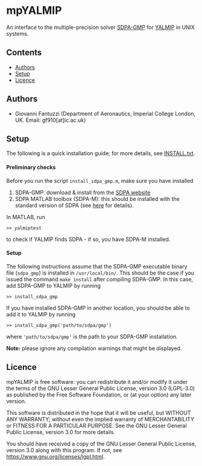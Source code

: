 # mpYALMIP

An interface to the multiple-precision solver [SDPA-GMP](http://sdpa.sourceforge.net/download.html) 
for [YALMIP](http://users.isy.liu.se/johanl/yalmip/) in UNIX systems.

## Contents
- [Authors](#Authors)
- [Setup](#Setup)
- [Licence](#Licence)

## Authors<a name="Authors"></a>
- Giovanni Fantuzzi (Department of Aeronautics, Imperial College London, UK. Email: gf910[at]ic.ac.uk)

## Setup<a name="Setup"></a>

The following is a quick installation guide; for more details, see [INSTALL.txt](https://github.com/giofantuzzi/mpYALMIP/blob/master/INSTALL.txt).

#### Preliminary checks

Before you run the script `install_sdpa_gmp.m`, make sure you have installed

1. SDPA-GMP: download & install from the [SDPA website](http://sdpa.sourceforge.net/download.html)
2. SDPA MATLAB toolbox (SDPA-M): this should be installed with the standard version of SDPA (see [here](http://sdpa.sourceforge.net/download.html) for details).


In MATLAB, run 

    >> yalmiptest
 
to check if YALMIP finds SDPA - if so, you have SDPA-M installed.


#### Setup

The following instructions assume that the SDPA-GMP executable binary file 
(`sdpa_gmp`) is 
installed in `/usr/local/bin/`. This should be the case if you issued the command
`make install` after compiling SDPA-GMP. 
In this case, add SDPA-GMP to YALMIP by running

    >> install_sdpa_gmp 

If you have installed SDPA-GMP in another location, you should be able to add it
to YALMIP by running

    >> install_sdpa_gmp('path/to/sdpa/gmp')

where `'path/to/sdpa/gmp'` is the path to your SDPA-GMP installation.

**Note:** please ignore any compilation warnings that might be displayed.


## Licence<a name="Licence"></a>
mpYALMIP is free software: you can redistribute it and/or modify it 
under the terms of the GNU Lesser General Public License, version 3.0 
(LGPL-3.0) as published by the Free Software Foundation, or (at your option)
any later version.

This software is distributed in the hope that it will be useful,
but WITHOUT ANY WARRANTY; without even the implied warranty of
MERCHANTABILITY or FITNESS FOR A PARTICULAR PURPOSE.  See the
GNU Lesser General Public License, version 3.0 for more details.

You should have received a copy of the GNU Lesser General Public License, 
version 3.0 along with this program.  If not, see <https://www.gnu.org/licenses/lgpl.html>.

